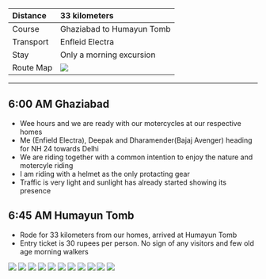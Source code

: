 | Distance | 33 kilometers |
| :--- | :--- |
| Course | Ghaziabad to Humayun Tomb |
| Transport | Enfleid Electra |
| Stay |  Only a morning excursion |
| Route Map |![](https://github.com/inbravo/travel/blob/master/august-2017/images/i/route-map.jpg)|

---

##  6:00 AM Ghaziabad
*	Wee hours and we are ready with our motercycles at our respective homes
*	Me (Enfield Electra), Deepak and Dharamender(Bajaj Avenger) heading for NH 24 towards Delhi
*	We are riding together with a common intention to enjoy the nature and motercyle riding
*	I am riding with a helmet as the only protacting gear
*	Traffic is very light and sunlight has already started showing its presence

##  6:45 AM Humayun Tomb
*	Rode for 33 kilometers from our homes, arrived at Humayun Tomb
*	Entry ticket is 30 rupees per person. No sign of any visitors and few old age morning walkers

![](https://github.com/inbravo/travel/blob/master/august-2017/images/i/IMG_20170805_073438.jpg)
![](https://github.com/inbravo/travel/blob/master/august-2017/images/i/IMG_20170805_083557_HDR.jpg)
![](https://github.com/inbravo/travel/blob/master/august-2017/images/i/IMG_20170805_083526_HDR.jpg)
![](https://github.com/inbravo/travel/blob/master/august-2017/images/i/IMG_20170805_082124_HDR.jpg)
![](https://github.com/inbravo/travel/blob/master/august-2017/images/i/IMG_20170805_082132_HDR.jpg)
![](https://github.com/inbravo/travel/blob/master/august-2017/images/i/IMG_20170805_083257.jpg)
![](https://github.com/inbravo/travel/blob/master/august-2017/images/i/IMG_20170805_072028.jpg)
![](https://github.com/inbravo/travel/blob/master/august-2017/images/i/IMG_5440.jpg)
![](https://github.com/inbravo/travel/blob/master/august-2017/images/i/IMG_20170805_073704.jpg)
![](https://github.com/inbravo/travel/blob/master/august-2017/images/i/IMG_20170805_083825_HDR.jpg)
![](https://github.com/inbravo/travel/blob/master/august-2017/images/i/IMG_5483.jpg)





